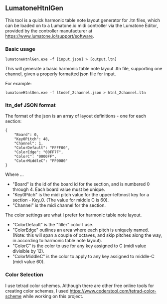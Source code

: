 ## LumatoneHtnlGen

This tool is a quick harmonic table note layout generator for .ltn files, which can be loaded on to a Lumatone.io midi controller via the Lumatone Editor, provided by the controller manufacturer at https://www.lumatone.io/support/software. 

### Basic usage

    lumatoneHtnlGen.exe -f [input.json] > [output.ltn]
 
This will generate a basic harmonic table note layout .ltn file, supporting one channel, given a properly formatted json file for input.

For example:

    lumatoneHtnlGen.exe -f ltndef_2channel.json > htnl_2channel.ltn

### ltn_def JSON format

The format of the json is an array of layout definitions - one for each section:

    {
        "Board": 0,
        "Key0Pitch": 48,
        "Channel": 1,
        "ColorDefault": "FFFF00",
        "ColorEdge": "00FF7F",
        "ColorC": "0000FF",
        "ColorMiddleC": "FF0080"
    }

Where ...

- "Board" is the id of the board id for the section, and is numbered 0 through 4. Each board value must be unique.
- "Key0Pitch" is the midi pitch value for the upper-leftmost key for a section - Key_0. (The value for middle C is 60).
- "Channel" is the midi channel for the section.

The color settings are what I prefer for harmonic table note layout.

- "ColorDefault" is the "filler" color I use.
- "ColorEdge" outlines an area where each pitch is uniquely named. (Note: this will span a couple of octaves, and skip pitches along the way, in according to harmonic table note layout).
- "ColorC" is the color to use for any key assigned to C (midi value divisible by 12).
- "ColorMiddleC" is the color to apply to any key assigned to middle-C (midi value 60).

### Color Selection

I use tetrad color schemes. Although there are other free online tools for creating color schemes, I used https://www.coderstool.com/tetrad-color-scheme while working on this project.
